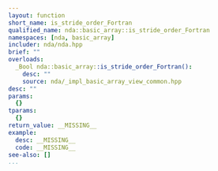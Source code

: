 ```yaml
---
layout: function
short_name: is_stride_order_Fortran
qualified_name: nda::basic_array::is_stride_order_Fortran
namespaces: [nda, basic_array]
includer: nda/nda.hpp
brief: ""
overloads:
  _Bool nda::basic_array::is_stride_order_Fortran():
    desc: ""
    source: nda/_impl_basic_array_view_common.hpp
desc: ""
params:
  {}
tparams:
  {}
return_value: __MISSING__
example:
  desc: __MISSING__
  code: __MISSING__
see-also: []
...
```


